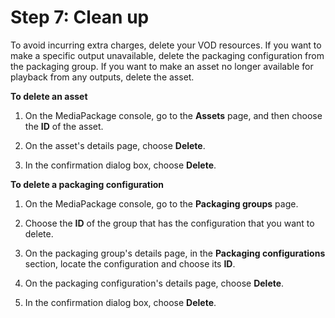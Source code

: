 # Step 7: Clean up<a name="gs-clean-up"></a>

To avoid incurring extra charges, delete your VOD resources\. If you want to make a specific output unavailable, delete the packaging configuration from the packaging group\. If you want to make an asset no longer available for playback from any outputs, delete the asset\.

**To delete an asset**

1. On the MediaPackage console, go to the **Assets** page, and then choose the **ID** of the asset\.

1. On the asset's details page, choose **Delete**\.

1. In the confirmation dialog box, choose **Delete**\.

**To delete a packaging configuration**

1. On the MediaPackage console, go to the **Packaging groups** page\.

1. Choose the **ID** of the group that has the configuration that you want to delete\.

1. On the packaging group's details page, in the **Packaging configurations** section, locate the configuration and choose its **ID**\.

1. On the packaging configuration's details page, choose **Delete**\.

1. In the confirmation dialog box, choose **Delete**\.